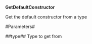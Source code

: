 **GetDefaultConstructor**

Get the default constructor from a type

#Parameters#


##type##
Type to get from
